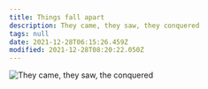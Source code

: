 ```yaml
---
title: Things fall apart
description: They came, they saw, they conquered
tags: null
date: 2021-12-28T06:15:26.459Z
modified: 2021-12-28T08:20:22.050Z
---
```


![They came, they saw, the conquered](/posts/img/tol/invaders.png)
